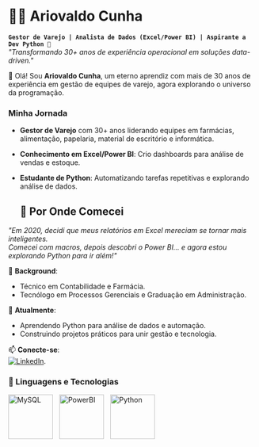 # 🧙‍♂️ Ariovaldo Cunha

**`Gestor de Varejo | Analista de Dados (Excel/Power BI) | Aspirante a Dev Python 🚀`**  
*"Transformando 30+ anos de experiência operacional em soluções data-driven."*  


👋 Olá! Sou **Ariovaldo Cunha**, um eterno aprendiz com mais de 30 anos de experiência em gestão de equipes de varejo, agora explorando o universo da programação.  
### Minha Jornada  
- **Gestor de Varejo** com 30+ anos liderando equipes em farmácias, alimentação, papelaria, material de escritório e informática.  
- **Conhecimento em Excel/Power BI**: Crio dashboards para análise de vendas e estoque.  
- **Estudante de Python**: Automatizando tarefas repetitivas e explorando análise de dados.

  ## 🧩 Por Onde Comecei  
*"Em 2020, decidi que meus relatórios em Excel mereciam se tornar mais inteligentes.  
Comecei com macros, depois descobri o Power BI... e agora estou explorando Python para ir além!"*  

💼 **Background**:  
- Técnico em Contabilidade e Farmácia.  
- Tecnólogo em Processos Gerenciais e Graduação em Administração.  

🌱 **Atualmente**:  
- Aprendendo Python para análise de dados e automação.  
- Construindo projetos práticos para unir gestão e tecnologia.  

📫 **Conecte-se**:  
[![LinkedIn](https://img.shields.io/badge/-LinkedIn-blue?style=flat&logo=linkedin)](https://www.linkedin.com/public-profile/settings?lipi=urn%3Ali%3Apage%3Ad_flagship3_profile_self_edit_contact-info%3B78FcffiyQSW0MsIAU6nW1w%3D%3D).

### 🤖 Linguagens e Tecnologias

              
<img 
    align="left" 
    alt="MySQL" 
    title="MySQL"
    width="90px" 
    style="padding-right: 10px;" 
    src="https://cdn.jsdelivr.net/gh/devicons/devicon@latest/icons/mysql/mysql-original-wordmark.svg" 
/>
<img 
    align="left" 
    alt="PowerBI"
    title="PowerBI" 
    width="90px" 
    style="padding-right: 10px;" 
   src="https://media.datacamp.com/legacy/v1714478776/re388xshtgihucfiiavf.png"
/>
<img 
    align="left" 
    alt="Python"
    title="Python" 
    width="90px" 
    style="padding-right: 10px;" 
    src="https://cdn.jsdelivr.net/gh/devicons/devicon@latest/icons/python/python-original-wordmark.svg"
/>

<br/>
<br/>


</p>
